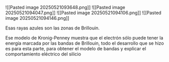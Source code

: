 ![[Pasted image 20250521093648.png]]
![[Pasted image 20250521094047.png]]
![[Pasted image 20250521094106.png]]
![[Pasted image 20250521094146.png]]

Esas rayas azules son las zonas de Brillouin.

Ese modelo de Kronig-Penney muestra que el electrón sólo puede tener la energía marcada por las bandas de Brillouin, todo el desarrollo que se hizo es para esta parte, para obtener el modelo de bandas y explicar el comportamiento eléctrico del silicio